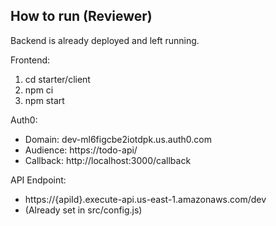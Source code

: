 ## How to run (Reviewer)

Backend is already deployed and left running.

Frontend:

1. cd starter/client
2. npm ci
3. npm start

Auth0:

- Domain: dev-ml6figcbe2iotdpk.us.auth0.com
- Audience: https://todo-api/
- Callback: http://localhost:3000/callback

API Endpoint:

- https://{apiId}.execute-api.us-east-1.amazonaws.com/dev
- (Already set in src/config.js)
